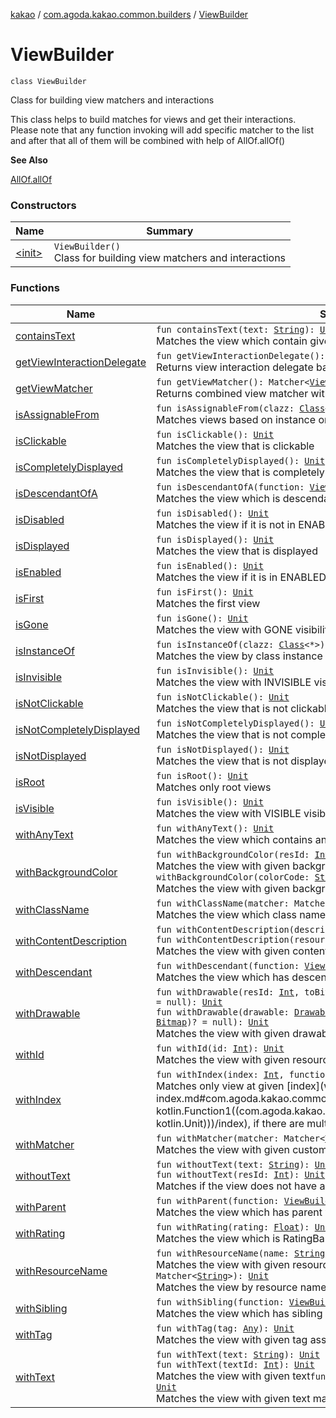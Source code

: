 [kakao](../../index.md) / [com.agoda.kakao.common.builders](../index.md) / [ViewBuilder](./index.md)

# ViewBuilder

`class ViewBuilder`

Class for building view matchers and interactions

This class helps to build matches for views and get their interactions.
Please note that any function invoking will add specific matcher to the list
and after that all of them will be combined with help of AllOf.allOf()

**See Also**

[AllOf.allOf](#)

### Constructors

| Name | Summary |
|---|---|
| [&lt;init&gt;](-init-.md) | `ViewBuilder()`<br>Class for building view matchers and interactions |

### Functions

| Name | Summary |
|---|---|
| [containsText](contains-text.md) | `fun containsText(text: `[`String`](https://kotlinlang.org/api/latest/jvm/stdlib/kotlin/-string/index.html)`): `[`Unit`](https://kotlinlang.org/api/latest/jvm/stdlib/kotlin/-unit/index.html)<br>Matches the view which contain given text |
| [getViewInteractionDelegate](get-view-interaction-delegate.md) | `fun getViewInteractionDelegate(): `[`ViewInteractionDelegate`](../../com.agoda.kakao.delegate/-view-interaction-delegate/index.md)<br>Returns view interaction delegate based on all given matchers |
| [getViewMatcher](get-view-matcher.md) | `fun getViewMatcher(): Matcher<`[`View`](https://developer.android.com/reference/android/view/View.html)`>`<br>Returns combined view matcher with AllOf.allOf() |
| [isAssignableFrom](is-assignable-from.md) | `fun isAssignableFrom(clazz: `[`Class`](https://developer.android.com/reference/java/lang/Class.html)`<out `[`View`](https://developer.android.com/reference/android/view/View.html)`>): `[`Unit`](https://kotlinlang.org/api/latest/jvm/stdlib/kotlin/-unit/index.html)<br>Matches views based on instance or subclass of the provided class. |
| [isClickable](is-clickable.md) | `fun isClickable(): `[`Unit`](https://kotlinlang.org/api/latest/jvm/stdlib/kotlin/-unit/index.html)<br>Matches the view that is clickable |
| [isCompletelyDisplayed](is-completely-displayed.md) | `fun isCompletelyDisplayed(): `[`Unit`](https://kotlinlang.org/api/latest/jvm/stdlib/kotlin/-unit/index.html)<br>Matches the view that is completely displayed |
| [isDescendantOfA](is-descendant-of-a.md) | `fun isDescendantOfA(function: `[`ViewBuilder`](./index.md)`.() -> `[`Unit`](https://kotlinlang.org/api/latest/jvm/stdlib/kotlin/-unit/index.html)`): `[`Unit`](https://kotlinlang.org/api/latest/jvm/stdlib/kotlin/-unit/index.html)<br>Matches the view which is descendant of given matcher |
| [isDisabled](is-disabled.md) | `fun isDisabled(): `[`Unit`](https://kotlinlang.org/api/latest/jvm/stdlib/kotlin/-unit/index.html)<br>Matches the view if it is not in ENABLED state |
| [isDisplayed](is-displayed.md) | `fun isDisplayed(): `[`Unit`](https://kotlinlang.org/api/latest/jvm/stdlib/kotlin/-unit/index.html)<br>Matches the view that is displayed |
| [isEnabled](is-enabled.md) | `fun isEnabled(): `[`Unit`](https://kotlinlang.org/api/latest/jvm/stdlib/kotlin/-unit/index.html)<br>Matches the view if it is in ENABLED state |
| [isFirst](is-first.md) | `fun isFirst(): `[`Unit`](https://kotlinlang.org/api/latest/jvm/stdlib/kotlin/-unit/index.html)<br>Matches the first view |
| [isGone](is-gone.md) | `fun isGone(): `[`Unit`](https://kotlinlang.org/api/latest/jvm/stdlib/kotlin/-unit/index.html)<br>Matches the view with GONE visibility |
| [isInstanceOf](is-instance-of.md) | `fun isInstanceOf(clazz: `[`Class`](https://developer.android.com/reference/java/lang/Class.html)`<*>): `[`Unit`](https://kotlinlang.org/api/latest/jvm/stdlib/kotlin/-unit/index.html)<br>Matches the view by class instance |
| [isInvisible](is-invisible.md) | `fun isInvisible(): `[`Unit`](https://kotlinlang.org/api/latest/jvm/stdlib/kotlin/-unit/index.html)<br>Matches the view with INVISIBLE visibility |
| [isNotClickable](is-not-clickable.md) | `fun isNotClickable(): `[`Unit`](https://kotlinlang.org/api/latest/jvm/stdlib/kotlin/-unit/index.html)<br>Matches the view that is not clickable |
| [isNotCompletelyDisplayed](is-not-completely-displayed.md) | `fun isNotCompletelyDisplayed(): `[`Unit`](https://kotlinlang.org/api/latest/jvm/stdlib/kotlin/-unit/index.html)<br>Matches the view that is not completely displayed |
| [isNotDisplayed](is-not-displayed.md) | `fun isNotDisplayed(): `[`Unit`](https://kotlinlang.org/api/latest/jvm/stdlib/kotlin/-unit/index.html)<br>Matches the view that is not displayed |
| [isRoot](is-root.md) | `fun isRoot(): `[`Unit`](https://kotlinlang.org/api/latest/jvm/stdlib/kotlin/-unit/index.html)<br>Matches only root views |
| [isVisible](is-visible.md) | `fun isVisible(): `[`Unit`](https://kotlinlang.org/api/latest/jvm/stdlib/kotlin/-unit/index.html)<br>Matches the view with VISIBLE visibility |
| [withAnyText](with-any-text.md) | `fun withAnyText(): `[`Unit`](https://kotlinlang.org/api/latest/jvm/stdlib/kotlin/-unit/index.html)<br>Matches the view which contains any text |
| [withBackgroundColor](with-background-color.md) | `fun withBackgroundColor(resId: `[`Int`](https://kotlinlang.org/api/latest/jvm/stdlib/kotlin/-int/index.html)`): `[`Unit`](https://kotlinlang.org/api/latest/jvm/stdlib/kotlin/-unit/index.html)<br>Matches the view with given background color`fun withBackgroundColor(colorCode: `[`String`](https://kotlinlang.org/api/latest/jvm/stdlib/kotlin/-string/index.html)`): `[`Unit`](https://kotlinlang.org/api/latest/jvm/stdlib/kotlin/-unit/index.html)<br>Matches the view with given background color code |
| [withClassName](with-class-name.md) | `fun withClassName(matcher: Matcher<`[`String`](https://kotlinlang.org/api/latest/jvm/stdlib/kotlin/-string/index.html)`>): `[`Unit`](https://kotlinlang.org/api/latest/jvm/stdlib/kotlin/-unit/index.html)<br>Matches the view which class name matches given matcher |
| [withContentDescription](with-content-description.md) | `fun withContentDescription(description: `[`String`](https://kotlinlang.org/api/latest/jvm/stdlib/kotlin/-string/index.html)`): `[`Unit`](https://kotlinlang.org/api/latest/jvm/stdlib/kotlin/-unit/index.html)<br>`fun withContentDescription(resourceId: `[`Int`](https://kotlinlang.org/api/latest/jvm/stdlib/kotlin/-int/index.html)`): `[`Unit`](https://kotlinlang.org/api/latest/jvm/stdlib/kotlin/-unit/index.html)<br>Matches the view with given content description |
| [withDescendant](with-descendant.md) | `fun withDescendant(function: `[`ViewBuilder`](./index.md)`.() -> `[`Unit`](https://kotlinlang.org/api/latest/jvm/stdlib/kotlin/-unit/index.html)`): `[`Unit`](https://kotlinlang.org/api/latest/jvm/stdlib/kotlin/-unit/index.html)<br>Matches the view which has descendant of given matcher |
| [withDrawable](with-drawable.md) | `fun withDrawable(resId: `[`Int`](https://kotlinlang.org/api/latest/jvm/stdlib/kotlin/-int/index.html)`, toBitmap: ((drawable: `[`Drawable`](https://developer.android.com/reference/android/graphics/drawable/Drawable.html)`) -> `[`Bitmap`](https://developer.android.com/reference/android/graphics/Bitmap.html)`)? = null): `[`Unit`](https://kotlinlang.org/api/latest/jvm/stdlib/kotlin/-unit/index.html)<br>`fun withDrawable(drawable: `[`Drawable`](https://developer.android.com/reference/android/graphics/drawable/Drawable.html)`, toBitmap: ((drawable: `[`Drawable`](https://developer.android.com/reference/android/graphics/drawable/Drawable.html)`) -> `[`Bitmap`](https://developer.android.com/reference/android/graphics/Bitmap.html)`)? = null): `[`Unit`](https://kotlinlang.org/api/latest/jvm/stdlib/kotlin/-unit/index.html)<br>Matches the view with given drawable |
| [withId](with-id.md) | `fun withId(id: `[`Int`](https://kotlinlang.org/api/latest/jvm/stdlib/kotlin/-int/index.html)`): `[`Unit`](https://kotlinlang.org/api/latest/jvm/stdlib/kotlin/-unit/index.html)<br>Matches the view with given resource id |
| [withIndex](with-index.md) | `fun withIndex(index: `[`Int`](https://kotlinlang.org/api/latest/jvm/stdlib/kotlin/-int/index.html)`, function: `[`ViewBuilder`](./index.md)`.() -> `[`Unit`](https://kotlinlang.org/api/latest/jvm/stdlib/kotlin/-unit/index.html)`): `[`Unit`](https://kotlinlang.org/api/latest/jvm/stdlib/kotlin/-unit/index.html)<br>Matches only view at given [index](with-index.md#com.agoda.kakao.common.builders.ViewBuilder$withIndex(kotlin.Int, kotlin.Function1((com.agoda.kakao.common.builders.ViewBuilder, kotlin.Unit)))/index), if there are multiple views that matches |
| [withMatcher](with-matcher.md) | `fun withMatcher(matcher: Matcher<`[`View`](https://developer.android.com/reference/android/view/View.html)`>): `[`Unit`](https://kotlinlang.org/api/latest/jvm/stdlib/kotlin/-unit/index.html)<br>Matches the view with given custom matcher |
| [withoutText](without-text.md) | `fun withoutText(text: `[`String`](https://kotlinlang.org/api/latest/jvm/stdlib/kotlin/-string/index.html)`): `[`Unit`](https://kotlinlang.org/api/latest/jvm/stdlib/kotlin/-unit/index.html)<br>`fun withoutText(resId: `[`Int`](https://kotlinlang.org/api/latest/jvm/stdlib/kotlin/-int/index.html)`): `[`Unit`](https://kotlinlang.org/api/latest/jvm/stdlib/kotlin/-unit/index.html)<br>Matches if the view does not have a given text |
| [withParent](with-parent.md) | `fun withParent(function: `[`ViewBuilder`](./index.md)`.() -> `[`Unit`](https://kotlinlang.org/api/latest/jvm/stdlib/kotlin/-unit/index.html)`): `[`Unit`](https://kotlinlang.org/api/latest/jvm/stdlib/kotlin/-unit/index.html)<br>Matches the view which has parent with given matcher |
| [withRating](with-rating.md) | `fun withRating(rating: `[`Float`](https://kotlinlang.org/api/latest/jvm/stdlib/kotlin/-float/index.html)`): `[`Unit`](https://kotlinlang.org/api/latest/jvm/stdlib/kotlin/-unit/index.html)<br>Matches the view which is RatingBar with given value |
| [withResourceName](with-resource-name.md) | `fun withResourceName(name: `[`String`](https://kotlinlang.org/api/latest/jvm/stdlib/kotlin/-string/index.html)`): `[`Unit`](https://kotlinlang.org/api/latest/jvm/stdlib/kotlin/-unit/index.html)<br>Matches the view with given resource name`fun withResourceName(matcher: Matcher<`[`String`](https://kotlinlang.org/api/latest/jvm/stdlib/kotlin/-string/index.html)`>): `[`Unit`](https://kotlinlang.org/api/latest/jvm/stdlib/kotlin/-unit/index.html)<br>Matches the view by resource name with given matcher |
| [withSibling](with-sibling.md) | `fun withSibling(function: `[`ViewBuilder`](./index.md)`.() -> `[`Unit`](https://kotlinlang.org/api/latest/jvm/stdlib/kotlin/-unit/index.html)`): `[`Unit`](https://kotlinlang.org/api/latest/jvm/stdlib/kotlin/-unit/index.html)<br>Matches the view which has sibling of given matcher |
| [withTag](with-tag.md) | `fun withTag(tag: `[`Any`](https://kotlinlang.org/api/latest/jvm/stdlib/kotlin/-any/index.html)`): `[`Unit`](https://kotlinlang.org/api/latest/jvm/stdlib/kotlin/-unit/index.html)<br>Matches the view with given tag assigned |
| [withText](with-text.md) | `fun withText(text: `[`String`](https://kotlinlang.org/api/latest/jvm/stdlib/kotlin/-string/index.html)`): `[`Unit`](https://kotlinlang.org/api/latest/jvm/stdlib/kotlin/-unit/index.html)<br>`fun withText(textId: `[`Int`](https://kotlinlang.org/api/latest/jvm/stdlib/kotlin/-int/index.html)`): `[`Unit`](https://kotlinlang.org/api/latest/jvm/stdlib/kotlin/-unit/index.html)<br>Matches the view with given text`fun withText(matcher: Matcher<`[`String`](https://kotlinlang.org/api/latest/jvm/stdlib/kotlin/-string/index.html)`>): `[`Unit`](https://kotlinlang.org/api/latest/jvm/stdlib/kotlin/-unit/index.html)<br>Matches the view with given text matcher |
